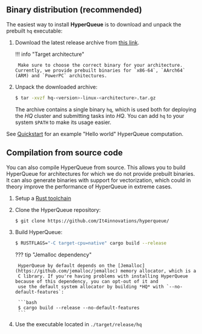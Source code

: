 ## Binary distribution (recommended)
The easiest way to install **HyperQueue** is to download and unpack the prebuilt `hq` executable:

1. Download the latest release archive from [this link](https://github.com/It4innovations/hyperqueue/releases/latest).

    !!! info "Target architecture"
    
        Make sure to choose the correct binary for your architecture. Currently, we provide prebuilt binaries for `x86-64`, `AArch64` (ARM) and `PowerPC` architectures.

2. Unpack the downloaded archive:

    ```bash
    $ tar -xvzf hq-<version>-linux-<architecture>.tar.gz
    ```
    
    The archive contains a single binary `hq`, which is used both for deploying the *HQ* cluster and submitting tasks into *HQ*.
    You can add `hq` to your system `$PATH` to make its usage easier.

See [Quickstart](quickstart.md) for an example "Hello world" HyperQueue computation.

## Compilation from source code

You can also compile HyperQueue from source. This allows you to build HyperQueue for architectures for which we do not
provide prebuilt binaries. It can also generate binaries with support for vectorization, which could in theory improve
the performance of HyperQueue in extreme cases.

1. Setup a [Rust toolchain](https://www.rust-lang.org/tools/install)
2. Clone the HyperQueue repository:

    ```bash
    $ git clone https://github.com/It4innovations/hyperqueue/
    ```

3. Build HyperQueue:

    ```bash
    $ RUSTFLAGS="-C target-cpu=native" cargo build --release
    ```

    ??? tip "Jemalloc dependency"
    
        HyperQueue by default depends on the [Jemalloc](https://github.com/jemalloc/jemalloc) memory allocator, which is a
        C library. If you're having problems with installing HyperQueue because of this dependency, you can opt-out of it and
        use the default system allocator by building *HQ* with `--no-default-features`:
    
        ```bash
        $ cargo build --release --no-default-features
        ```

5. Use the executable located in `./target/release/hq`
